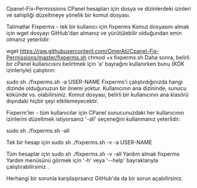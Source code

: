 Cpanel-Fix-Permissions
CPanel hesapları için dosya ve dizinlerdeki izinleri ve sahipliği düzeltmeye yönelik bir komut dosyası.


Talimatlar
Fixperms - tek bir kullanıcı için
fixperms Komut dosyasını almak için wget dosyayı GitHub'dan almanız ve yürütülebilir olduğundan emin olmanız yeterlidir:

wget https://raw.githubusercontent.com/OmerAti/Cpanel-Fix-Permissions/master/fixperms.sh
chmod +x fixperms.sh
Daha sonra, belirli bir cPanel kullanıcısını belirtmek için 'a' bayrağını kullanırken bunu (KÖK izinleriyle) çalıştırın:

sudo sh ./fixperms.sh -a USER-NAME
Fixperms'i çalıştırdığınızda hangi dizinde olduğunuzun bir önemi yoktur. Kullanıcının ana dizininde, sunucu kökünde vs. olabilirsiniz. Komut dosyası, belirli bir kullanıcının ana klasörü dışındaki hiçbir şeyi etkilemeyecektir.

Fixperm'ler - tüm kullanıcılar için
CPanel sunucunuzdaki her kullanıcının izinlerini düzeltmek istiyorsanız '-all' seçeneğini kullanmanız yeterlidir:

sudo sh ./fixperms.sh -all

Tek bir hesap için
sudo sh ./fixperms.sh -v -a USER-NAME

Tüm hesaplar için
sudo sh ./fixperms.sh -v -all
Yardım almak
fixperms Yardım menüsünü görmek için '-h' veya '--help' bayraklarıyla çalıştırabilirsiniz .

Herhangi bir sorunla karşılaşırsanız GitHub'da da bir sorun açabilirsiniz.
